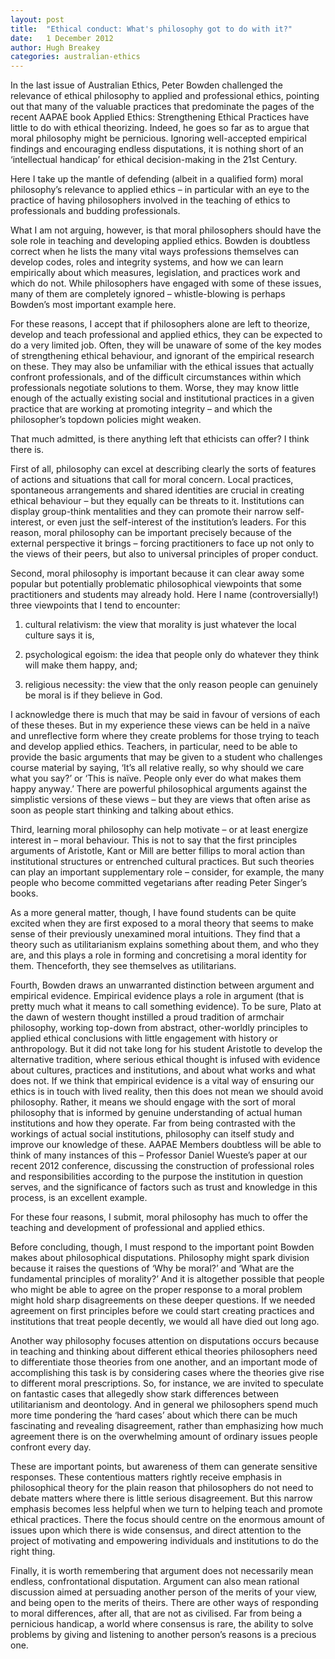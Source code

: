 ```yaml
---
layout: post
title:  "Ethical conduct: What's philosophy got to do with it?"
date:   1 December 2012
author: Hugh Breakey
categories: australian-ethics
---
```


In the last issue of Australian Ethics, Peter Bowden challenged the relevance of ethical philosophy to applied and professional ethics, pointing out that many of the valuable practices that predominate the pages of the recent AAPAE book Applied Ethics: Strengthening Ethical Practices have little to do with ethical theorizing. Indeed, he goes so far as to argue that moral philosophy might be pernicious. Ignoring well-accepted empirical findings and encouraging endless disputations, it is nothing short of an ‘intellectual handicap’ for ethical decision-making in the 21st Century.

Here I take up the mantle of defending (albeit in a qualified form) moral philosophy’s relevance to applied ethics – in particular with an eye to the practice of having philosophers involved in the teaching of ethics to professionals and budding professionals.

What I am not arguing, however, is that moral philosophers should have the sole role in teaching and developing applied ethics. Bowden is doubtless correct when he lists the many vital ways professions themselves can develop codes, roles and integrity systems, and how we can learn empirically about which measures, legislation, and practices work and which do not. While philosophers have engaged with some of these issues, many of them are completely ignored – whistle-blowing is perhaps Bowden’s most important example here.

For these reasons, I accept that if philosophers alone are left to theorize, develop and teach professional and applied ethics, they can be expected to do a very limited job. Often, they will be unaware of some of the key modes of strengthening ethical behaviour, and ignorant of the empirical research on these. They may also be unfamiliar with the ethical issues that actually confront professionals, and of the difficult circumstances within which professionals negotiate solutions to them. Worse, they may know little enough of the actually existing social and institutional practices in a given practice that are working at promoting integrity – and which the philosopher’s topdown policies might weaken.

That much admitted, is there anything left that ethicists can offer? I think there is.

First of all, philosophy can excel at describing clearly the sorts of features of actions and situations that call for moral concern. Local practices, spontaneous arrangements and shared identities are crucial in creating ethical behaviour – but they equally can be threats to it. Institutions can display group-think mentalities and they can promote their narrow self-interest, or even just the self-interest of the institution’s leaders. For this reason, moral philosophy can be important precisely because of the external perspective it brings – forcing practitioners to face up not only to the views of their peers, but also to universal principles of proper conduct.

Second, moral philosophy is important because it can clear away some popular but potentially problematic philosophical viewpoints that some practitioners and students may already hold. Here I name (controversially!) three viewpoints that I tend to encounter:

1. cultural relativism: the view that morality is just whatever the local culture says it is,

2. psychological egoism: the idea that people only do whatever they think will make them happy, and;

3. religious necessity: the view that the only reason people can genuinely be moral is if they believe in God.

I acknowledge there is much that may be said in favour of versions of each of these theses. But in my experience these views can be held in a naïve and unreflective form where they create problems for those trying to teach and develop applied ethics. Teachers, in particular, need to be able to provide the basic arguments that may be given to a student who challenges course material by saying, ‘It’s all relative really, so why should we care what you say?’ or ‘This is naïve. People only ever do what makes them happy anyway.’ There are powerful philosophical arguments against the simplistic versions of these views – but they are views that often arise as soon as people start thinking and talking about ethics.

Third, learning moral philosophy can help motivate – or at least energize interest in – moral behaviour. This is not to say that the first principles arguments of Aristotle, Kant or Mill are better fillips to moral action than institutional structures or entrenched cultural practices. But such theories can play an important supplementary role – consider, for example, the many people who become committed vegetarians after reading Peter Singer’s books.

As a more general matter, though, I have found students can be quite excited when they are first exposed to a moral theory that seems to make sense of their previously unexamined moral intuitions. They find that a theory such as utilitarianism explains something about them, and who they are, and this plays a role in forming and concretising a moral identity for them. Thenceforth, they see themselves as utilitarians.

Fourth, Bowden draws an unwarranted distinction between argument and empirical evidence. Empirical evidence plays a role in argument (that is pretty much what it means to call something evidence). To be sure, Plato at the dawn of western thought instilled a proud tradition of armchair philosophy, working top-down from abstract, other-worldly principles to applied ethical conclusions with little engagement with history or anthropology. But it did not take long for his student Aristotle to develop the alternative tradition, where serious ethical thought is infused with evidence about cultures, practices and institutions, and about what works and what does not. If we think that empirical evidence is a vital way of ensuring our ethics is in touch with lived reality, then this does not mean we should avoid philosophy. Rather, it means we should engage with the sort of moral philosophy that is informed by genuine understanding of actual human institutions and how they operate. Far from being contrasted with the workings of actual social institutions, philosophy can itself study and improve our knowledge of these. AAPAE Members doubtless will be able to think of many instances of this – Professor Daniel Wueste’s paper at our recent 2012 conference, discussing the construction of professional roles and responsibilities according to the purpose the institution in question serves, and the significance of factors such as trust and knowledge in this process, is an excellent example.

For these four reasons, I submit, moral philosophy has much to offer the teaching and development of professional and applied ethics.

Before concluding, though, I must respond to the important point Bowden makes about philosophical disputations. Philosophy might spark division because it raises the questions of ‘Why be moral?’ and ‘What are the fundamental principles of morality?’ And it is altogether possible that people who might be able to agree on the proper response to a moral problem might hold sharp disagreements on these deeper questions. If we needed agreement on first principles before we could start creating practices and institutions that treat people decently, we would all have died out long ago.

Another way philosophy focuses attention on disputations occurs because in teaching and thinking about different ethical theories philosophers need to differentiate those theories from one another, and an important mode of accomplishing this task is by considering cases where the theories give rise to different moral prescriptions. So, for instance, we are invited to speculate on fantastic cases that allegedly show stark differences between utilitarianism and deontology. And in general we philosophers spend much more time pondering the ‘hard cases’ about which there can be much fascinating and revealing disagreement, rather than emphasizing how much agreement there is on the overwhelming amount of ordinary issues people confront every day.

These are important points, but awareness of them can generate sensitive responses. These contentious matters rightly receive emphasis in philosophical theory for the plain reason that philosophers do not need to debate matters where there is little serious disagreement. But this narrow emphasis becomes less helpful when we turn to helping teach and promote ethical practices. There the focus should centre on the enormous amount of issues upon which there is wide consensus, and direct attention to the project of motivating and empowering individuals and institutions to do the right thing.

Finally, it is worth remembering that argument does not necessarily mean endless, confrontational disputation. Argument can also mean rational discussion aimed at persuading another person of the merits of your view, and being open to the merits of theirs. There are other ways of responding to moral differences, after all, that are not as civilised. Far from being a pernicious handicap, a world where consensus is rare, the ability to solve problems by giving and listening to another person’s reasons is a precious one.


